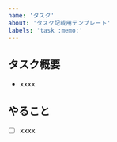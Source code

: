 ```yaml
---
name: 'タスク'
about: 'タスク記載用テンプレート'
labels: 'task :memo:'
---
```


## タスク概要
- xxxx

## やること
- [ ] xxxx
